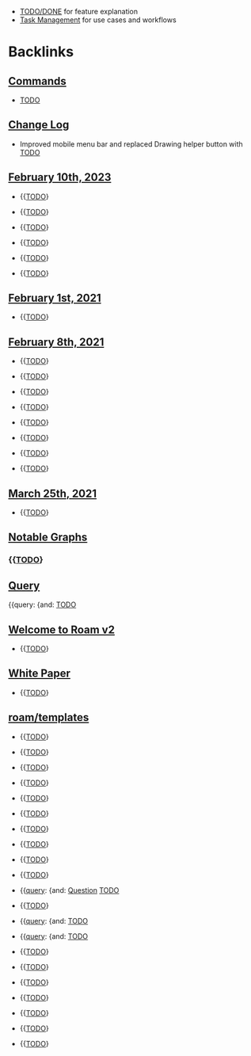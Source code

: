 - [TODO/DONE](<TODO/DONE.md>) for feature explanation
- [Task Management](<Task Management.md>) for use cases and workflows

# Backlinks
## [ Commands](< Commands.md>)
- [TODO](<TODO.md>)

## [Change Log](<Change Log.md>)
- Improved mobile menu bar and replaced Drawing helper button with [TODO](<TODO.md>)

## [February 10th, 2023](<February 10th, 2023.md>)
- {{[TODO](<TODO.md>)}

- {{[TODO](<TODO.md>)}

- {{[TODO](<TODO.md>)}

- {{[TODO](<TODO.md>)}

- {{[TODO](<TODO.md>)}

- {{[TODO](<TODO.md>)}

## [February 1st, 2021](<February 1st, 2021.md>)
- {{[TODO](<TODO.md>)}

## [February 8th, 2021](<February 8th, 2021.md>)
- {{[TODO](<TODO.md>)}

- {{[TODO](<TODO.md>)}

- {{[TODO](<TODO.md>)}

- {{[TODO](<TODO.md>)}

- {{[TODO](<TODO.md>)}

- {{[TODO](<TODO.md>)}

- {{[TODO](<TODO.md>)}

- {{[TODO](<TODO.md>)}

## [March 25th, 2021](<March 25th, 2021.md>)
- {{[TODO](<TODO.md>)}

## [Notable Graphs](<Notable Graphs.md>)
### {{[TODO](<TODO.md>)}

## [Query](<Query.md>)
{{query: {and: [TODO](<TODO.md>)

## [Welcome to Roam v2](<Welcome to Roam v2.md>)
- {{[TODO](<TODO.md>)}

## [White Paper](<White Paper.md>)
- {{[TODO](<TODO.md>)}

## [roam/templates](<roam/templates.md>)
- {{[TODO](<TODO.md>)}

- {{[TODO](<TODO.md>)}

- {{[TODO](<TODO.md>)}

- {{[TODO](<TODO.md>)}

- {{[TODO](<TODO.md>)}

- {{[TODO](<TODO.md>)}

- {{[TODO](<TODO.md>)}

- {{[TODO](<TODO.md>)}

- {{[TODO](<TODO.md>)}

- {{[TODO](<TODO.md>)}

- {{[query](<query.md>): {and: [Question](<Question.md>) [TODO](<TODO.md>)

- {{[TODO](<TODO.md>)}

-  {{[query](<query.md>): {and: [TODO](<TODO.md>)

- {{[query](<query.md>): {and: [TODO](<TODO.md>)

- {{[TODO](<TODO.md>)}

- {{[TODO](<TODO.md>)}

- {{[TODO](<TODO.md>)}

- {{[TODO](<TODO.md>)}

- {{[TODO](<TODO.md>)}

- {{[TODO](<TODO.md>)}

- {{[TODO](<TODO.md>)}

